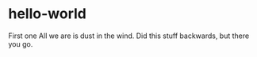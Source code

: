 # hello-world
First one
All we are is dust in the wind. 
Did this stuff backwards, but there you go.
